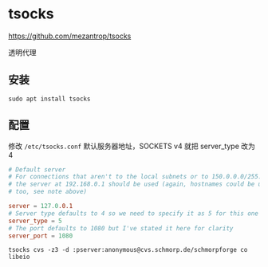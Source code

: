 # tsocks

https://github.com/mezantrop/tsocks

透明代理

## 安装
```shell
sudo apt install tsocks
```

## 配置

修改 `/etc/tsocks.conf` 默认服务器地址，SOCKETS v4 就把 server_type 改为 4

```conf
# Default server
# For connections that aren't to the local subnets or to 150.0.0.0/255.255.0.0
# the server at 192.168.0.1 should be used (again, hostnames could be used
# too, see note above)

server = 127.0.0.1
# Server type defaults to 4 so we need to specify it as 5 for this one
server_type = 5
# The port defaults to 1080 but I've stated it here for clarity 
server_port = 1080
```

```shell
tsocks cvs -z3 -d :pserver:anonymous@cvs.schmorp.de/schmorpforge co libeio
```
